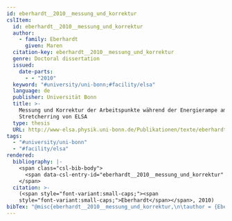 ```yaml
---
id: eberhardt__2010__messung_und_korrektur
cslItem:
  id: eberhardt__2010__messung_und_korrektur
  author:
    - family: Eberhardt
      given: Maren
  citation-key: eberhardt__2010__messung_und_korrektur
  genre: Doctoral dissertation
  issued:
    date-parts:
      - - "2010"
  keyword: "#university/uni-bonn;#facility/elsa"
  language: de
  publisher: Universität Bonn
  title: >-
    Messung und Korrektur der Arbeitspunkte während der Energierampe am
    Stretcherring von ELSA
  type: thesis
  URL: http://www-elsa.physik.uni-bonn.de/Publikationen/texte/eberhardt_dr.pdf
tags:
  - "#university/uni-bonn"
  - "#facility/elsa"
rendered:
  bibliography: |-
    <span class="csl-bib-body">
      <span data-csl-entry-id="eberhardt__2010__messung_und_korrektur" class="csl-entry"><span class='author-bib'>Eberhardt</span>. <span class='date-bib'>(2010)</span>. <span class='title'><i><b><span style="font-style:normal;">Messung und Korrektur der Arbeitspunkte während der Energierampe am Stretcherring von ELSA</span></b></i></span> [Doctoral dissertation, Universität Bonn]. <span class='URL'><a href='http://www-elsa.physik.uni-bonn.de/Publikationen/texte/eberhardt_dr.pdf'>LINK</a></span></span>
    </span>
  citation: >-
    (<span style="font-variant:small-caps;"><span
    style="font-variant:small-caps;">Eberhardt</span></span>, 2010)
bibTex: "@misc{eberhardt__2010__messung_und_korrektur,\n\tauthor = {Eberhardt, Maren},\n\tyear = {2010},\n\tschool = {Universit{\\\" a}t Bonn},\n\ttitle = {Messung und {Korrektur} der {Arbeitspunkte} w{\\\" a}hrend der {Energierampe} am {Stretcherring} von {ELSA}},\n\ttype = {Doctoral dissertation},\n\turl = {http://www-elsa.physik.uni-bonn.de/Publikationen/texte/eberhardt_dr.pdf},\n}\n\n"
---
```

